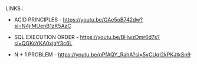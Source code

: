 LINKS :

- ACID PRINCIPLES - https://youtu.be/GAe5oB742dw?si=N4jIMUenB1zK5AzC

- SQL EXECUTION ORDER - https://youtu.be/BHwzDmr6d7s?si=QGKoYKA0xjqY3c6L

- N + 1 PROBLEM - https://youtu.be/qPfAQY_RahA?si=5yCUqI2kPKJtkSn9



